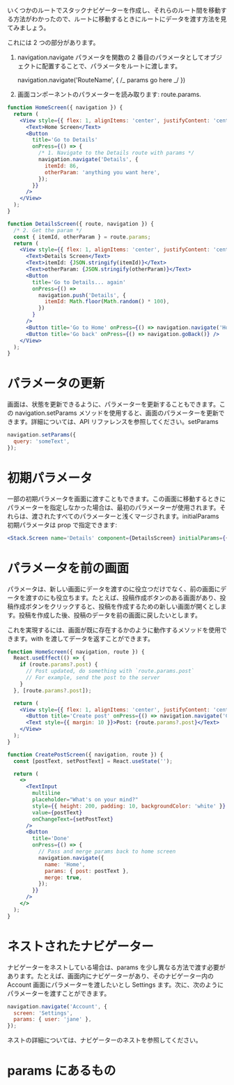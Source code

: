いくつかのルートでスタックナビゲーターを作成し、それらのルート間を移動する方法がわかったので、ルートに移動するときにルートにデータを渡す方法を見てみましょう。

これには 2 つの部分があります。

1. navigation.navigate パラメータを関数の 2 番目のパラメータとしてオブジェクトに配置することで、パラメータをルートに渡します。

   navigation.navigate('RouteName', { /_ params go here _/ })

2. 画面コンポーネントのパラメーターを読み取ります: route.params.

```jsx
function HomeScreen({ navigation }) {
  return (
    <View style={{ flex: 1, alignItems: 'center', justifyContent: 'center' }}>
      <Text>Home Screen</Text>
      <Button
        title='Go to Details'
        onPress={() => {
          /* 1. Navigate to the Details route with params */
          navigation.navigate('Details', {
            itemId: 86,
            otherParam: 'anything you want here',
          });
        }}
      />
    </View>
  );
}

function DetailsScreen({ route, navigation }) {
  /* 2. Get the param */
  const { itemId, otherParam } = route.params;
  return (
    <View style={{ flex: 1, alignItems: 'center', justifyContent: 'center' }}>
      <Text>Details Screen</Text>
      <Text>itemId: {JSON.stringify(itemId)}</Text>
      <Text>otherParam: {JSON.stringify(otherParam)}</Text>
      <Button
        title='Go to Details... again'
        onPress={() =>
          navigation.push('Details', {
            itemId: Math.floor(Math.random() * 100),
          })
        }
      />
      <Button title='Go to Home' onPress={() => navigation.navigate('Home')} />
      <Button title='Go back' onPress={() => navigation.goBack()} />
    </View>
  );
}
```

# パラメータの更新

画面は、状態を更新できるように、パラメーターを更新することもできます。この navigation.setParams メソッドを使用すると、画面のパラメーターを更新できます。詳細については、API リファレンスを参照してください。setParams

```jsx
navigation.setParams({
  query: 'someText',
});
```

# 初期パラメータ

一部の初期パラメータを画面に渡すこともできます。この画面に移動するときにパラメーターを指定しなかった場合は、最初のパラメーターが使用されます。それらは、渡されたすべてのパラメーターと浅くマージされます。initialParams 初期パラメータは prop で指定できます:

```jsx
<Stack.Screen name='Details' component={DetailsScreen} initialParams={{ itemId: 42 }} />
```

# パラメータを前の画面

パラメータは、新しい画面にデータを渡すのに役立つだけでなく、前の画面にデータを渡すのにも役立ちます。たとえば、投稿作成ボタンのある画面があり、投稿作成ボタンをクリックすると、投稿を作成するための新しい画面が開くとします。投稿を作成した後、投稿のデータを前の画面に戻したいとします。

これを実現するには、画面が既に存在するかのように動作するメソッドを使用できます。with を渡してデータを返すことができます。

```jsx
function HomeScreen({ navigation, route }) {
  React.useEffect(() => {
    if (route.params?.post) {
      // Post updated, do something with `route.params.post`
      // For example, send the post to the server
    }
  }, [route.params?.post]);

  return (
    <View style={{ flex: 1, alignItems: 'center', justifyContent: 'center' }}>
      <Button title='Create post' onPress={() => navigation.navigate('CreatePost')} />
      <Text style={{ margin: 10 }}>Post: {route.params?.post}</Text>
    </View>
  );
}

function CreatePostScreen({ navigation, route }) {
  const [postText, setPostText] = React.useState('');

  return (
    <>
      <TextInput
        multiline
        placeholder="What's on your mind?"
        style={{ height: 200, padding: 10, backgroundColor: 'white' }}
        value={postText}
        onChangeText={setPostText}
      />
      <Button
        title='Done'
        onPress={() => {
          // Pass and merge params back to home screen
          navigation.navigate({
            name: 'Home',
            params: { post: postText },
            merge: true,
          });
        }}
      />
    </>
  );
}
```

# ネストされたナビゲーター

ナビゲーターをネストしている場合は、params を少し異なる方法で渡す必要があります。たとえば、画面内にナビゲーターがあり、そのナビゲーター内の Account 画面にパラメーターを渡したいとし Settings ます。次に、次のようにパラメーターを渡すことができます。

```jsx
navigation.navigate('Account', {
  screen: 'Settings',
  params: { user: 'jane' },
});
```

ネストの詳細については、ナビゲーターのネストを参照してください。

# params にあるもの
